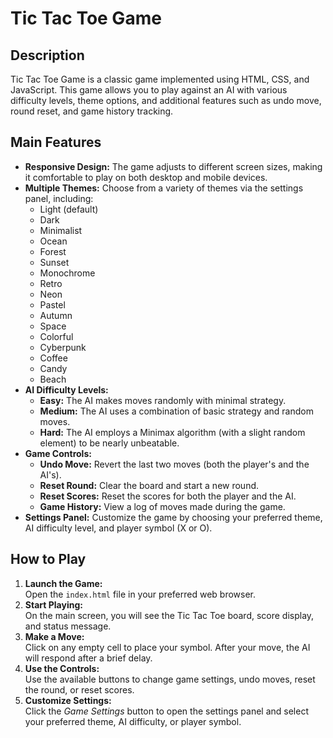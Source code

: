 # Tic Tac Toe Game

## Description
Tic Tac Toe Game is a classic game implemented using HTML, CSS, and JavaScript. This game allows you to play against an AI with various difficulty levels, theme options, and additional features such as undo move, round reset, and game history tracking.

## Main Features
- **Responsive Design:** The game adjusts to different screen sizes, making it comfortable to play on both desktop and mobile devices.
- **Multiple Themes:** Choose from a variety of themes via the settings panel, including:
  - Light (default)
  - Dark
  - Minimalist
  - Ocean
  - Forest
  - Sunset
  - Monochrome
  - Retro
  - Neon
  - Pastel
  - Autumn
  - Space
  - Colorful
  - Cyberpunk
  - Coffee
  - Candy
  - Beach
- **AI Difficulty Levels:** 
  - **Easy:** The AI makes moves randomly with minimal strategy.
  - **Medium:** The AI uses a combination of basic strategy and random moves.
  - **Hard:** The AI employs a Minimax algorithm (with a slight random element) to be nearly unbeatable.
- **Game Controls:**
  - **Undo Move:** Revert the last two moves (both the player's and the AI's).
  - **Reset Round:** Clear the board and start a new round.
  - **Reset Scores:** Reset the scores for both the player and the AI.
  - **Game History:** View a log of moves made during the game.
- **Settings Panel:** Customize the game by choosing your preferred theme, AI difficulty level, and player symbol (X or O).

## How to Play
1. **Launch the Game:**  
   Open the `index.html` file in your preferred web browser.
2. **Start Playing:**  
   On the main screen, you will see the Tic Tac Toe board, score display, and status message.
3. **Make a Move:**  
   Click on any empty cell to place your symbol. After your move, the AI will respond after a brief delay.
4. **Use the Controls:**  
   Use the available buttons to change game settings, undo moves, reset the round, or reset scores.
5. **Customize Settings:**  
   Click the *Game Settings* button to open the settings panel and select your preferred theme, AI difficulty, or player symbol.
